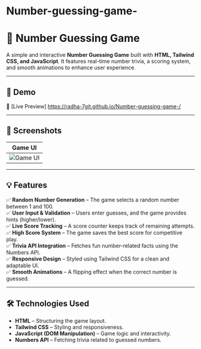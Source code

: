 # Number-guessing-game-
# 🎯 Number Guessing Game

A simple and interactive **Number Guessing Game** built with **HTML, Tailwind CSS, and JavaScript**. It features real-time number trivia, a scoring system, and smooth animations to enhance user experience.

---

## 🚀 Demo  
🔗 [Live Preview] <a href="https://radha-7git.github.io/Number-guessing-game-/">https://radha-7git.github.io/Number-guessing-game-/</a>

---

## 📸 Screenshots
| Game UI | 
|---------|
| ![Game UI](your_screenshot1.png) |


---

## 💡 Features
✅ **Random Number Generation** – The game selects a random number between 1 and 100.  
✅ **User Input & Validation** – Users enter guesses, and the game provides hints (higher/lower).  
✅ **Live Score Tracking** – A score counter keeps track of remaining attempts.  
✅ **High Score System** – The game saves the best score for competitive play.  
✅ **Trivia API Integration** – Fetches fun number-related facts using the Numbers API.  
✅ **Responsive Design** – Styled using Tailwind CSS for a clean and adaptable UI.  
✅ **Smooth Animations** – A flipping effect when the correct number is guessed.  

---

## 🛠️ Technologies Used
- **HTML** – Structuring the game layout.  
- **Tailwind CSS** – Styling and responsiveness.  
- **JavaScript (DOM Manipulation)** – Game logic and interactivity.  
- **Numbers API** – Fetching trivia related to guessed numbers.  


